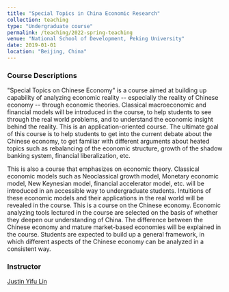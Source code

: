 ```yaml
---
title: "Special Topics in China Economic Research"
collection: teaching
type: "Undergraduate course"
permalink: /teaching/2022-spring-teaching
venue: "National School of Development, Peking University"
date: 2019-01-01
location: "Beijing, China"
---
```

### Course Descriptions
"Special Topics on Chinese Economy" is a course aimed at building up capability of analyzing economic reality -- especially the reality of Chinese economy -- through economic theories. Classical macroeconomic and financial models will be introduced in the course, to help students to see through the real world problems, and to understand the economic insight behind the reality.
This is an application-oriented course. The ultimate goal of this course is to help students to get into the current debate about the Chinese economy, to get familiar with different arguments about heated topics such as rebalancing of the economic structure, growth of the shadow banking system, financial liberalization, etc.

This is also a course that emphasizes on economic theory. Classical economic models such as Neoclassical growth model, Monetary economic model, New Keynesian model, financial accelerator model, etc. will be introduced in an accessible way to undergraduate students. Intuitions of these economic models and their applications in the real world will be revealed in the course.
This is a course on the Chinese economy. Economic analyzing tools lectured in the course are selected on the basis of whether they deepen our understanding of China. The difference between the Chinese economy and mature market-based economies will be explained in the course. Students are expected to build up a general framework, in which different aspects of the Chinese economy can be analyzed in a consistent way.

### Instructor
[Justin Yifu Lin](https://nsd.pku.edu.cn/szdw/qzjs/l/262167.htm#)


